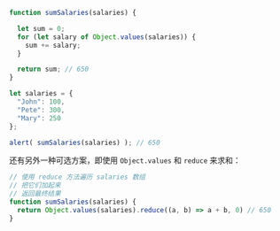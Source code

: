 ```js run demo
function sumSalaries(salaries) {

  let sum = 0;
  for (let salary of Object.values(salaries)) {
    sum += salary;
  }

  return sum; // 650
}

let salaries = {
  "John": 100,
  "Pete": 300,
  "Mary": 250
};

alert( sumSalaries(salaries) ); // 650
```
还有另外一种可选方案，即使用 `Object.values` 和 `reduce` 来求和：

```js
// 使用 reduce 方法遍历 salaries 数组
// 把它们加起来
// 返回最终结果
function sumSalaries(salaries) {
  return Object.values(salaries).reduce((a, b) => a + b, 0) // 650
}
```
